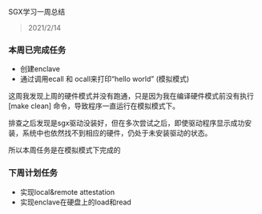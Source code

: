 SGX学习一周总结

>  2021/2/14

### 本周已完成任务

- 创建enclave
- 通过调用ecall 和 ocall来打印“hello world” (模拟模式)

这周我发现上周的硬件模式并没有跑通，只是因为我在编译硬件模式前没有执行[make clean] 命令，导致程序一直运行在模拟模式下。

排查之后发现是sgx驱动没装好，但在多次尝试之后，即使驱动程序显示成功安装，系统中也依然找不到相应的硬件，仍处于未安装驱动的状态。

所以本周任务是在模拟模式下完成的


### 下周计划任务

- 实现local&remote attestation
- 实现enclave在硬盘上的load和read
